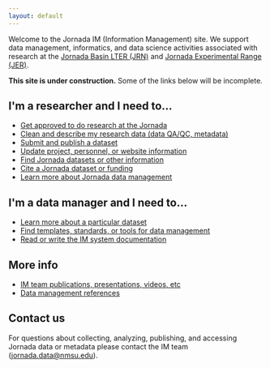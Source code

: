 ```yaml
---
layout: default
---
```


Welcome to the Jornada IM (Information Management) site. We support data management, informatics, and data science activities associated with research at the [Jornada Basin LTER (JRN)](https://lter.jornada.nmsu.edu) and [Jornada Experimental Range (JER)](https://jornada.nmsu.edu).

**This site is under construction.** Some of the links below will be incomplete.

## I'm a researcher and I need to...

* [Get approved to do research at the Jornada](researcher_info.md#research-approval-and-policies)
* [Clean and describe my research data (data QA/QC, metadata)](researcher_info.md#cleaning-and-describing-data)
* [Submit and publish a dataset](researcher_info.md#publishing-datasets)
* [Update project, personnel, or website information](researcher_info.md#updating-project-information)
* [Find Jornada datasets or other information](researcher_info.md#jornada-data-discovery)
* [Cite a Jornada dataset or funding](researcher_info.md#citing-the-jornada)
* [Learn more about Jornada data management](researcher_info.md#learn-more-about-jornada-data-management)

## I'm a data manager and I need to...

* [Learn more about a particular dataset](im_info.md#dataset-tracking)
* [Find templates, standards, or tools for data management](im_info.md#data-management-resources)
* [Read or write the IM system documentation](https://jornada-im.github.io/documentation)

## More info

* [IM team publications, presentations, videos, etc](im_pubs.md)
* [Data management references](refs_and_links.md)

## Contact us

For questions about collecting, analyzing, publishing, and accessing Jornada data or metadata please contact the IM team (<jornada.data@nmsu.edu>).